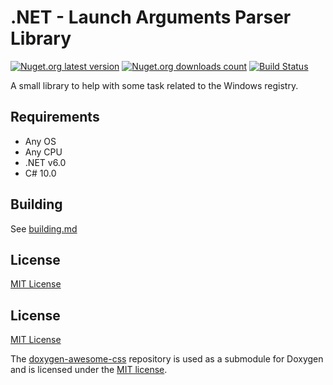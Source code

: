 # .NET - Launch Arguments Parser Library
[![Nuget.org latest version](https://img.shields.io/nuget/v/NibblePoker.Library.RegistryHelpers?label=Latest%20version)](https://www.nuget.org/packages/NibblePoker.Library.RegistryHelpers)
[![Nuget.org downloads count](https://img.shields.io/nuget/dt/NibblePoker.Library.RegistryHelpers?label=Downloads)](https://www.nuget.org/packages/NibblePoker.Library.RegistryHelpers)
[![Build Status](https://github.drone.ci.nibblepoker.lu/api/badges/aziascreations/DotNet-RegistryHelpers/status.svg)](https://github.drone.ci.nibblepoker.lu/aziascreations/DotNet-RegistryHelpers)

A small library to help with some task related to the Windows registry.

## Requirements
* Any OS
* Any CPU
* .NET v6.0
* C# 10.0

## Building
See [building.md](building.md)

## License
[MIT License](LICENSE)


## License
[MIT License](https://github.com/aziascreations/DotNet-RegistryHelpers/blob/master/LICENSE)

The [doxygen-awesome-css](https://github.com/jothepro/doxygen-awesome-css) repository is used as a
submodule for Doxygen and is licensed under the [MIT license](https://github.com/jothepro/doxygen-awesome-css/blob/main/LICENSE).
